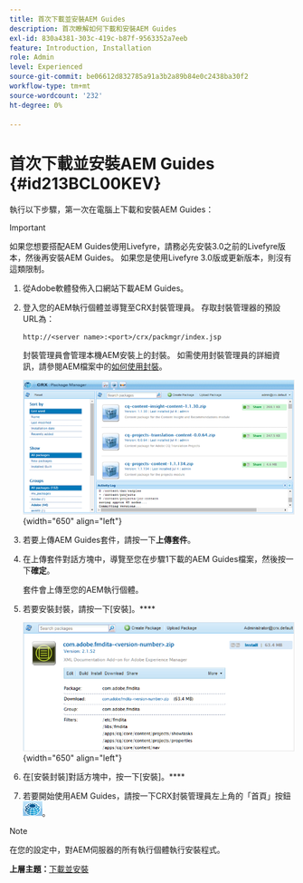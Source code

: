 ```yaml
---
title: 首次下載並安裝AEM Guides
description: 首次瞭解如何下載和安裝AEM Guides
exl-id: 830a4381-303c-419c-b87f-9563352a7eeb
feature: Introduction, Installation
role: Admin
level: Experienced
source-git-commit: be06612d832785a91a3b2a89b84e0c2438ba30f2
workflow-type: tm+mt
source-wordcount: '232'
ht-degree: 0%

---
```


# 首次下載並安裝AEM Guides {#id213BCL00KEV}

執行以下步驟，第一次在電腦上下載和安裝AEM Guides：

>[!IMPORTANT]
>
> 如果您想要搭配AEM Guides使用Livefyre，請務必先安裝3.0之前的Livefyre版本，然後再安裝AEM Guides。 如果您是使用Livefyre 3.0版或更新版本，則沒有這類限制。

1. 從Adobe軟體發佈入口網站下載AEM Guides。

1. 登入您的AEM執行個體並導覽至CRX封裝管理員。 存取封裝管理器的預設URL為：

   ```http
   http://<server name>:<port>/crx/packmgr/index.jsp
   ```

   封裝管理員會管理本機AEM安裝上的封裝。 如需使用封裝管理員的詳細資訊，請參閱AEM檔案中的[如何使用封裝](https://helpx.adobe.com/experience-manager/6-5/sites/administering/using/package-manager.html)。

   ![](assets/package-manager.png){width="650" align="left"}

1. 若要上傳AEM Guides套件，請按一下&#x200B;**上傳套件**。

1. 在上傳套件對話方塊中，導覽至您在步驟1下載的AEM Guides檔案，然後按一下&#x200B;**確定**。

   套件會上傳至您的AEM執行個體。

1. 若要安裝封裝，請按一下[安裝]。****

   ![](assets/install-package.png){width="650" align="left"}

1. 在[安裝封裝]對話方塊中，按一下[安裝]。****

1. 若要開始使用AEM Guides，請按一下CRX封裝管理員左上角的「首頁」按鈕![](assets/home-button.png)。


>[!NOTE]
>
> 在您的設定中，對AEM伺服器的所有執行個體執行安裝程式。

**上層主題：**[&#x200B;下載並安裝](download-install.md)
